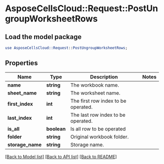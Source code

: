 # AsposeCellsCloud::Request::PostUngroupWorksheetRows 

## Load the model package
```perl
use AsposeCellsCloud::Request::PostUngroupWorksheetRows;
```

## Properties
Name | Type | Description | Notes
------------ | ------------- | ------------- | -------------
**name** | **string** | The workbook name. |
**sheet_name** | **string** | The worksheet name. |
**first_index** | **int** | The first row index to be operated. |
**last_index** | **int** | The last row index to be operated. |
**is_all** | **boolean** | Is all row to be operated |
**folder** | **string** | Original workbook folder. |
**storage_name** | **string** | Storage name. |  

[[Back to Model list]](../README.md#documentation-for-requests) [[Back to API list]](../README.md#documentation-for-api-endpoints) [[Back to README]](../README.md)

